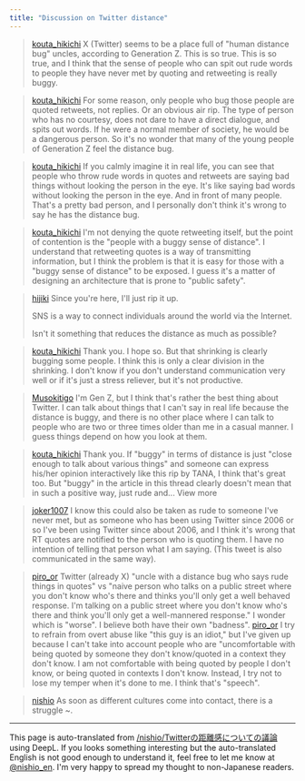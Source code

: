 ```yaml
---
title: "Discussion on Twitter distance"
---
```


> [kouta_hikichi](https://twitter.com/kouta_hikichi/status/1704319635569705433/history) X (Twitter) seems to be a place full of "human distance bug" uncles, according to Generation Z. This is so true. This is so true, and I think that the sense of people who can spit out rude words to people they have never met by quoting and retweeting is really buggy.

> [kouta_hikichi](https://twitter.com/kouta_hikichi/status/1704322408956805469) For some reason, only people who bug those people are quoted retweets, not replies. Or an obvious air rip.
>  The type of person who has no courtesy, does not dare to have a direct dialogue, and spits out words. If he were a normal member of society, he would be a dangerous person.
>  So it's no wonder that many of the young people of Generation Z feel the distance bug.

> [kouta_hikichi](https://twitter.com/kouta_hikichi/status/1704329992782639227) If you calmly imagine it in real life, you can see that people who throw rude words in quotes and retweets are saying bad things without looking the person in the eye. It's like saying bad words without looking the person in the eye. And in front of many people.
>  That's a pretty bad person, and I personally don't think it's wrong to say he has the distance bug.

> [kouta_hikichi](https://twitter.com/kouta_hikichi/status/1704398767406100984) I'm not denying the quote retweeting itself, but the point of contention is the "people with a buggy sense of distance". I understand that retweeting quotes is a way of transmitting information, but I think the problem is that it is easy for those with a "buggy sense of distance" to be exposed.
>  I guess it's a matter of designing an architecture that is prone to "public safety".

> [hijiki](https://twitter.com/hijiki/status/1704411807765725649) Since you're here, I'll just rip it up.
>
>  SNS is a way to connect individuals around the world via the Internet.
>
>  Isn't it something that reduces the distance as much as possible?

> [kouta_hikichi](https://twitter.com/kouta_hikichi/status/1704412896778989835) Thank you. I hope so. But that shrinking is clearly bugging some people. I think this is only a clear division in the shrinking. I don't know if you don't understand communication very well or if it's just a stress reliever, but it's not productive.

> [Musokitigo](https://twitter.com/Musokitigo/status/1704413466986270723) I'm Gen Z, but I think that's rather the best thing about Twitter. I can talk about things that I can't say in real life because the distance is buggy, and there is no other place where I can talk to people who are two or three times older than me in a casual manner. I guess things depend on how you look at them.

> [kouta_hikichi](https://twitter.com/kouta_hikichi/status/1704414700635877447) Thank you. If "buggy" in terms of distance is just "close enough to talk about various things" and someone can express his/her opinion interactively like this rip by TANA, I think that's great too. But "buggy" in the article in this thread clearly doesn't mean that in such a positive way, just rude and... View more


> [joker1007](https://twitter.com/joker1007/status/1704396949963850181) I know this could also be taken as rude to someone I've never met, but as someone who has been using Twitter since 2006 or so I've been using Twitter since about 2006, and I think it's wrong that RT quotes are notified to the person who is quoting them. I have no intention of telling that person what I am saying. (This tweet is also communicated in the same way).


> [piro_or](https://twitter.com/piro_or/status/1704412954756849733) Twitter (already X) "uncle with a distance bug who says rude things in quotes" vs "naive person who talks on a public street where you don't know who's there and thinks you'll only get a well behaved response. I'm talking on a public street where you don't know who's there and think you'll only get a well-mannered response."
>  I wonder which is "worse".
>  I believe both have their own "badness".
> [piro_or](https://twitter.com/piro_or/status/1704415691980628057) I try to refrain from overt abuse like "this guy is an idiot," but I've given up because I can't take into account people who are "uncomfortable with being quoted by someone they don't know/quoted in a context they don't know. I am not comfortable with being quoted by people I don't know, or being quoted in contexts I don't know.
>  Instead, I try not to lose my temper when it's done to me. I think that's "speech".


> [nishio](https://twitter.com/nishio/status/1704416262343069980/quick_promote_web/intro) As soon as different cultures come into contact, there is a struggle ~.

---
This page is auto-translated from [/nishio/Twitterの距離感についての議論](https://scrapbox.io/nishio/Twitterの距離感についての議論) using DeepL. If you looks something interesting but the auto-translated English is not good enough to understand it, feel free to let me know at [@nishio_en](https://twitter.com/nishio_en). I'm very happy to spread my thought to non-Japanese readers.
